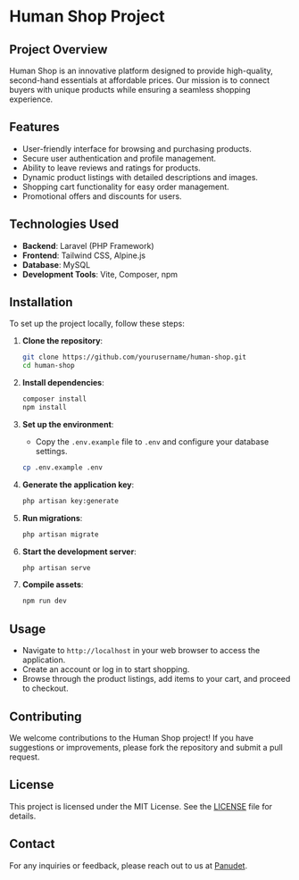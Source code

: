 # Human Shop Project

## Project Overview

Human Shop is an innovative platform designed to provide high-quality, second-hand essentials at affordable prices. Our mission is to connect buyers with unique products while ensuring a seamless shopping experience.

## Features

-   User-friendly interface for browsing and purchasing products.
-   Secure user authentication and profile management.
-   Ability to leave reviews and ratings for products.
-   Dynamic product listings with detailed descriptions and images.
-   Shopping cart functionality for easy order management.
-   Promotional offers and discounts for users.

## Technologies Used

-   **Backend**: Laravel (PHP Framework)
-   **Frontend**: Tailwind CSS, Alpine.js
-   **Database**: MySQL
-   **Development Tools**: Vite, Composer, npm

## Installation

To set up the project locally, follow these steps:

1. **Clone the repository**:

    ```bash
    git clone https://github.com/yourusername/human-shop.git
    cd human-shop
    ```

2. **Install dependencies**:

    ```bash
    composer install
    npm install
    ```

3. **Set up the environment**:

    - Copy the `.env.example` file to `.env` and configure your database settings.

    ```bash
    cp .env.example .env
    ```

4. **Generate the application key**:

    ```bash
    php artisan key:generate
    ```

5. **Run migrations**:

    ```bash
    php artisan migrate
    ```

6. **Start the development server**:

    ```bash
    php artisan serve
    ```

7. **Compile assets**:
    ```bash
    npm run dev
    ```

## Usage

-   Navigate to `http://localhost` in your web browser to access the application.
-   Create an account or log in to start shopping.
-   Browse through the product listings, add items to your cart, and proceed to checkout.

## Contributing

We welcome contributions to the Human Shop project! If you have suggestions or improvements, please fork the repository and submit a pull request.

## License

This project is licensed under the MIT License. See the [LICENSE](LICENSE) file for details.

## Contact

For any inquiries or feedback, please reach out to us at [Panudet](mailto:panudetzx2@gmail.com).
